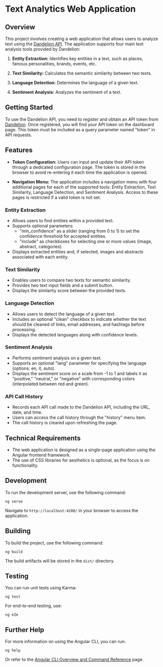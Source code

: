 # Text Analytics Web Application

## Overview

This project involves creating a web application that allows users to analyze text using the [Dandelion API](https://dandelion.eu/). The application supports four main text analysis tools provided by Dandelion:

1. **Entity Extraction:** Identifies key entities in a text, such as places, famous personalities, brands, events, etc.

2. **Text Similarity:** Calculates the semantic similarity between two texts.

3. **Language Detection:** Determines the language of a given text.

4. **Sentiment Analysis:** Analyzes the sentiment of a text.

## Getting Started

To use the Dandelion API, you need to register and obtain an API token from [Dandelion](https://dandelion.eu/). Once registered, you will find your API token on the dashboard page. This token must be included as a query parameter named "token" in API requests.

## Features

- **Token Configuration:** Users can input and update their API token through a dedicated configuration page. The token is stored in the browser to avoid re-entering it each time the application is opened.

- **Navigation Menu:** The application includes a navigation menu with four additional pages for each of the supported tools: Entity Extraction, Text Similarity, Language Detection, and Sentiment Analysis. Access to these pages is restricted if a valid token is not set.

### Entity Extraction

- Allows users to find entities within a provided text.
- Supports optional parameters:
  - "min_confidence" as a slider (ranging from 0 to 1) to set the confidence threshold for accepted entities.
  - "include" as checkboxes for selecting one or more values (image, abstract, categories).
- Displays extracted entities and, if selected, images and abstracts associated with each entity.

### Text Similarity

- Enables users to compare two texts for semantic similarity.
- Provides two text input fields and a submit button.
- Displays the similarity score between the provided texts.

### Language Detection

- Allows users to detect the language of a given text.
- Includes an optional "clean" checkbox to indicate whether the text should be cleaned of links, email addresses, and hashtags before processing.
- Displays the detected languages along with confidence levels.

### Sentiment Analysis

- Performs sentiment analysis on a given text.
- Supports an optional "lang" parameter for specifying the language (options: en, it, auto).
- Displays the sentiment score on a scale from -1 to 1 and labels it as "positive," "neutral," or "negative" with corresponding colors (interpolated between red and green).

### API Call History

- Records each API call made to the Dandelion API, including the URL, date, and time.
- Users can access the call history through the "history" menu item.
- The call history is cleared upon refreshing the page.

## Technical Requirements

- The web application is designed as a single-page application using the Angular frontend framework.
- The use of CSS libraries for aesthetics is optional, as the focus is on functionality.

## Development

To run the development server, use the following command:

```
ng serve
```

Navigate to `http://localhost:4200/` in your browser to access the application.

## Building

To build the project, use the following command:

```
ng build
```

The build artifacts will be stored in the `dist/` directory.

## Testing

You can run unit tests using Karma:

```
ng test
```

For end-to-end testing, use:

```
ng e2e
```

## Further Help

For more information on using the Angular CLI, you can run:

```
ng help
```

Or refer to the [Angular CLI Overview and Command Reference](https://angular.io/cli) page.
